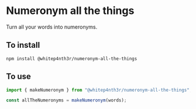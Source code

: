 # Numeronym all the things

Turn all your words into numeronyms.

## To install

```
npm install @whitep4nth3r/numeronym-all-the-things
```

## To use

```javascript
import { makeNumeronym } from "@whitep4nth3r/numeronym-all-the-things";

const allTheNumeronyms = makeNumeronym(words);
```
